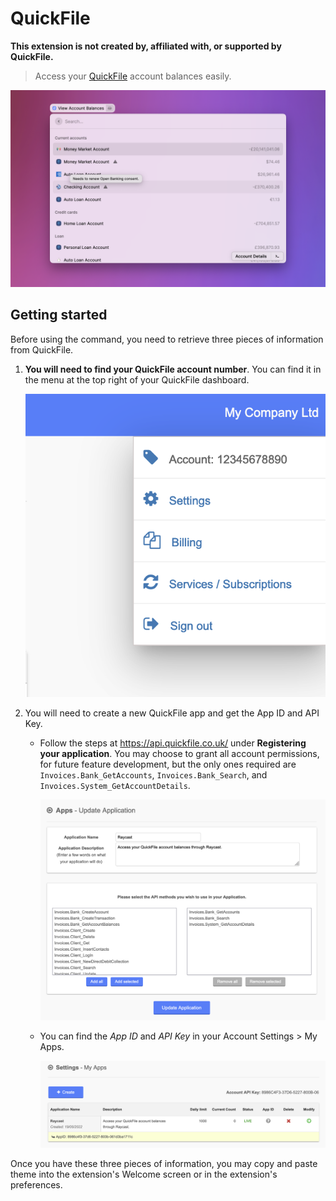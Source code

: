 # QuickFile

**This extension is not created by, affiliated with, or supported by QuickFile.**

> Access your [QuickFile](https://quickfile.co.uk/) account balances easily.

![screenshot](./metadata/quickfile-screenshot-1.png)

## Getting started

Before using the command, you need to retrieve three pieces of information from QuickFile.

1. **You will need to find your QuickFile account number**. You can find it in the menu at the top right of your QuickFile dashboard.

   ![Finding your QuickFile account number](./media/step-1-account-number.png)

2. You will need to create a new QuickFile app and get the App ID and API Key.

   - Follow the steps at https://api.quickfile.co.uk/ under **Registering your application**. You may choose to grant all account permissions, for future feature development, but the only ones required are `Invoices.Bank_GetAccounts`, `Invoices.Bank_Search`, and `Invoices.System_GetAccountDetails`.

     ![Creating a new QuickFile app for API access](./media/step-2-create-app.png)

   - You can find the _App ID_ and _API Key_ in your Account Settings > My Apps.

     ![Finding your App ID and API key](./media/step-3-get-details.png)

Once you have these three pieces of information, you may copy and paste theme into the extension's Welcome screen or in the extension's preferences.
